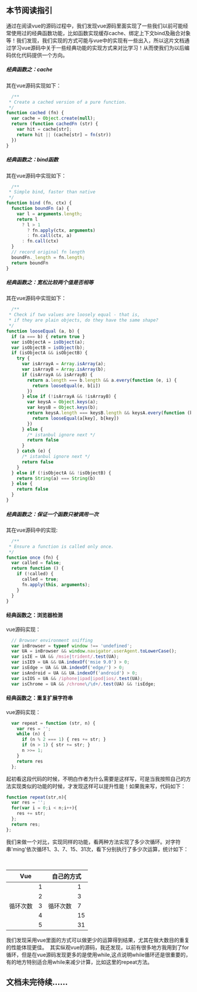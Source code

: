 ## 本节阅读指引

通过在阅读vue的源码过程中，我们发现vue源码里面实现了一些我们以前可能经常使用过的经典函数功能，比如函数实现缓存cache、绑定上下文bind及融合对象等！我们发现，我们实现的方式可能与vue中的实现有一些出入，所以这片文档通过学习vue源码中关于一些经典功能的实现方式来对比学习！从而使我们为以后编码优化代码提供一个方向。

##### 经典函数之：cache

其在vue源码实现如下：

```javascript
  /**
 * Create a cached version of a pure function.
 */
function cached (fn) {
  var cache = Object.create(null);
  return (function cachedFn (str) {
    var hit = cache[str];
    return hit || (cache[str] = fn(str))
  })
}
```

##### 经典函数之：bind函数

其在vue源码中实现如下：

```javascript
  /**
 * Simple bind, faster than native
 */
function bind (fn, ctx) {
  function boundFn (a) {
    var l = arguments.length;
    return l
      ? l > 1
        ? fn.apply(ctx, arguments)
        : fn.call(ctx, a)
      : fn.call(ctx)
  }
  // record original fn length
  boundFn._length = fn.length;
  return boundFn
}
```

##### 经典函数之：宽松比较两个值是否相等

其在vue源码中实现如下：

```javascript
  /**
 * Check if two values are loosely equal - that is,
 * if they are plain objects, do they have the same shape?
 */
function looseEqual (a, b) {
  if (a === b) { return true }
  var isObjectA = isObject(a);
  var isObjectB = isObject(b);
  if (isObjectA && isObjectB) {
    try {
      var isArrayA = Array.isArray(a);
      var isArrayB = Array.isArray(b);
      if (isArrayA && isArrayB) {
        return a.length === b.length && a.every(function (e, i) {
          return looseEqual(e, b[i])
        })
      } else if (!isArrayA && !isArrayB) {
        var keysA = Object.keys(a);
        var keysB = Object.keys(b);
        return keysA.length === keysB.length && keysA.every(function (key) {
          return looseEqual(a[key], b[key])
        })
      } else {
        /* istanbul ignore next */
        return false
      }
    } catch (e) {
      /* istanbul ignore next */
      return false
    }
  } else if (!isObjectA && !isObjectB) {
    return String(a) === String(b)
  } else {
    return false
  }
}
```

##### 经典函数之：保证一个函数只被调用一次

其在vue源码中的实现:

```javascript
  /**
 * Ensure a function is called only once.
 */
function once (fn) {
  var called = false;
  return function () {
    if (!called) {
      called = true;
      fn.apply(this, arguments);
    }
  }
}
```


#### 经典函数之：浏览器检测

vue源码实现：

```javascript
  // Browser environment sniffing
  var inBrowser = typeof window !== 'undefined';
  var UA = inBrowser && window.navigator.userAgent.toLowerCase();
  var isIE = UA && /msie|trident/.test(UA);
  var isIE9 = UA && UA.indexOf('msie 9.0') > 0;
  var isEdge = UA && UA.indexOf('edge/') > 0;
  var isAndroid = UA && UA.indexOf('android') > 0;
  var isIOS = UA && /iphone|ipad|ipod|ios/.test(UA);
  var isChrome = UA && /chrome\/\d+/.test(UA) && !isEdge;
```

#### 经典函数之：重复扩展字符串

vue源码实现：

```javascript
  var repeat = function (str, n) {
    var res = '';
    while (n) {
      if (n % 2 === 1) { res += str; }
      if (n > 1) { str += str; }
      n >>= 1;
    }
    return res
  };
```
起初看这段代码的时候，不明白作者为什么需要是这样写，可是当我按照自己的方法实现类似的功能的时候，才发现这样可以提升性能！如果我来写，代码如下：

```javascript
function repeat(str,n){
  var res = '';
  for(var i = 0;i < n;i++){
    res += str;
  };
  return res;
};
```

我们来做一个对比，实现同样的功能，看两种方法实现了多少次循环。对字符串'ming'依次循环1、3、7、15、31次，看下分别执行了多少次运算，统计如下：


<table style="width:500px;max-width:100%;table-layout:fixed;">
  <thead>
    <tr>
      <th colspan="2">Vue</th>
      <th colspan="2">自己的方式</th>  
    </tr>
  </thead>
  <tbody>
    <tr>
      <td rowspan="5">循环次数</td>
      <td>1</td>
      <td rowspan="5">循环次数</td>
      <td>1</td>
    </tr>
    <tr>
      <td>2</td>
      <td>3</td>
    </tr>
    <tr>
      <td>3</td>
      <td>7</td>
    </tr>
    <tr>
      <td>4</td>
      <td>15</td>
    </tr>
    <tr>
      <td>5</td>
      <td>31</td>
    </tr>
  </tbody>
</table>

我们发现采用vue里面的方式可以做更少的运算得到结果，尤其在做大数目的重复的性能体现更佳。  其实纵观vue的源码，我还发现，以前有很多地方我用到了for循环，但是在vue源码发现更多的是使用while,这点说明while循环还是很重要的，有的地方特别适合用while来减少计算，比如这里的repeat方法。




## 文档未完待续……
